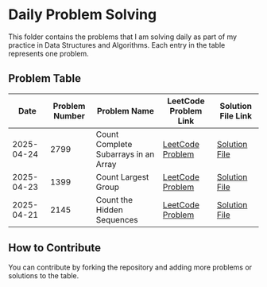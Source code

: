 # Daily Problem Solving

This folder contains the problems that I am solving daily as part of my practice in Data Structures and Algorithms. Each entry in the table represents one problem.

## Problem Table

| Date       | Problem Number | Problem Name                   | LeetCode Problem Link                                           | Solution File Link                                          |
|------------|----------------|--------------------------------|-----------------------------------------------------------------|------------------------------------------------------------|
| 2025-04-24 | 2799           | Count Complete Subarrays in an Array    | [LeetCode Problem](https://leetcode.com/problems/count-complete-subarrays-in-an-array/description/) | [Solution File](./2799_Count_Complete_SubArrays_in_an_Array.md) |
| 2025-04-23 | 1399           | Count Largest Group    | [LeetCode Problem](https://leetcode.com/problems/count-largest-group/description/) | [Solution File](./1399_Count_Largest_Group_2025_04_21.md) |
| 2025-04-21 | 2145           | Count the Hidden Sequences     | [LeetCode Problem](https://leetcode.com/problems/count-the-hidden-sequences/description/) | [Solution File](./2145_Count_the_Hidden_Sequences_2025-04-21.md) |


## How to Contribute

You can contribute by forking the repository and adding more problems or solutions to the table.

